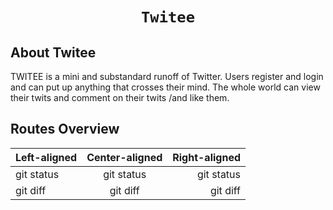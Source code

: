 <h1 align="center">
    
    Twitee
</h1>



## About Twitee

TWITEE is a mini and substandard runoff of Twitter. Users register and login and can put up
anything that crosses their mind. The whole world can view their twits and comment on their
twits /and like them. 

## Routes Overview

| Left-aligned | Center-aligned | Right-aligned |
| :---         |     :---:      |          ---: |
| git status   | git status     | git status    |
| git diff     | git diff       | git diff      |
